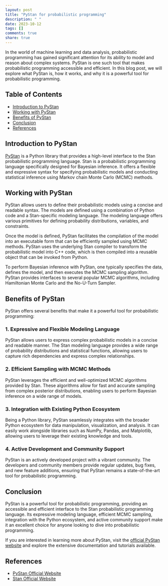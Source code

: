 ```yaml
---
layout: post
title: "PyStan for probabilistic programming"
description: " "
date: 2023-10-12
tags: []
comments: true
share: true
---
```

In the world of machine learning and data analysis, probabilistic programming has gained significant attention for its ability to model and reason about complex systems. PyStan is one such tool that makes probabilistic programming accessible and efficient. In this blog post, we will explore what PyStan is, how it works, and why it is a powerful tool for probabilistic programming.

## Table of Contents
- [Introduction to PyStan](#introduction-to-pystan)
- [Working with PyStan](#working-with-pystan)
- [Benefits of PyStan](#benefits-of-pystan)
- [Conclusion](#conclusion)
- [References](#references)

## Introduction to PyStan
[PyStan](https://mc-stan.org/users/interfaces/pystan) is a Python library that provides a high-level interface to the Stan probabilistic programming language. Stan is a probabilistic programming language specifically designed for Bayesian inference. It offers a flexible and expressive syntax for specifying probabilistic models and conducting statistical inference using Markov chain Monte Carlo (MCMC) methods.

## Working with PyStan
PyStan allows users to define their probabilistic models using a concise and readable syntax. The models are defined using a combination of Python code and a Stan-specific modeling language. The modeling language offers various primitives for defining probability distributions, variables, and constraints.

Once the model is defined, PyStan facilitates the compilation of the model into an executable form that can be efficiently sampled using MCMC methods. PyStan uses the underlying Stan compiler to transform the probabilistic model into C++ code, which is then compiled into a reusable object that can be invoked from Python.

To perform Bayesian inference with PyStan, one typically specifies the data, defines the model, and then executes the MCMC sampling algorithm. PyStan provides interfaces to several popular MCMC algorithms, including Hamiltonian Monte Carlo and the No-U-Turn Sampler.

## Benefits of PyStan
PyStan offers several benefits that make it a powerful tool for probabilistic programming:

### 1. Expressive and Flexible Modeling Language
PyStan allows users to express complex probabilistic models in a concise and readable manner. The Stan modeling language provides a wide range of probability distributions and statistical functions, allowing users to capture rich dependencies and express complex relationships.

### 2. Efficient Sampling with MCMC Methods
PyStan leverages the efficient and well-optimized MCMC algorithms provided by Stan. These algorithms allow for fast and accurate sampling from complex posterior distributions, enabling users to perform Bayesian inference on a wide range of models.

### 3. Integration with Existing Python Ecosystem
Being a Python library, PyStan seamlessly integrates with the broader Python ecosystem for data manipulation, visualization, and analysis. It can easily work alongside libraries such as NumPy, Pandas, and Matplotlib, allowing users to leverage their existing knowledge and tools.

### 4. Active Development and Community Support
PyStan is an actively developed project with a vibrant community. The developers and community members provide regular updates, bug fixes, and new feature additions, ensuring that PyStan remains a state-of-the-art tool for probabilistic programming.

## Conclusion
PyStan is a powerful tool for probabilistic programming, providing an accessible and efficient interface to the Stan probabilistic programming language. Its expressive modeling language, efficient MCMC sampling, integration with the Python ecosystem, and active community support make it an excellent choice for anyone looking to dive into probabilistic programming.

If you are interested in learning more about PyStan, visit the [official PyStan website](https://mc-stan.org/users/interfaces/pystan) and explore the extensive documentation and tutorials available.

## References
- [PyStan Official Website](https://mc-stan.org/users/interfaces/pystan)
- [Stan Official Website](https://mc-stan.org)